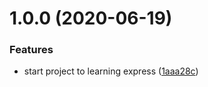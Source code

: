 # 1.0.0 (2020-06-19)


### Features

* start project to learning express ([1aaa28c](https://github.com/agranado2k/js-google-book-api/commit/1aaa28cc2e180e31e418b2b934005be95a26766b))
